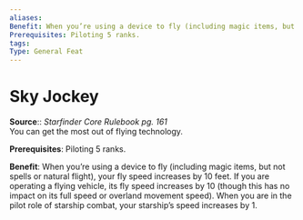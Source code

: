 ```yaml
---
aliases: 
Benefit: When you’re using a device to fly (including magic items, but not spells or natural flight), your fly speed increases by 10 feet. If you are operating a flying vehicle, its fly speed increases by 10 (though this has no impact on its full speed or overland movement speed). When you are in the pilot role of starship combat, your starship’s speed increases by 1.
Prerequisites: Piloting 5 ranks.
tags: 
Type: General Feat
---
```


# Sky Jockey

**Source**:: _Starfinder Core Rulebook pg. 161_  
You can get the most out of flying technology.

**Prerequisites**: Piloting 5 ranks.

**Benefit**: When you’re using a device to fly (including magic items, but not spells or natural flight), your fly speed increases by 10 feet. If you are operating a flying vehicle, its fly speed increases by 10 (though this has no impact on its full speed or overland movement speed). When you are in the pilot role of starship combat, your starship’s speed increases by 1.
